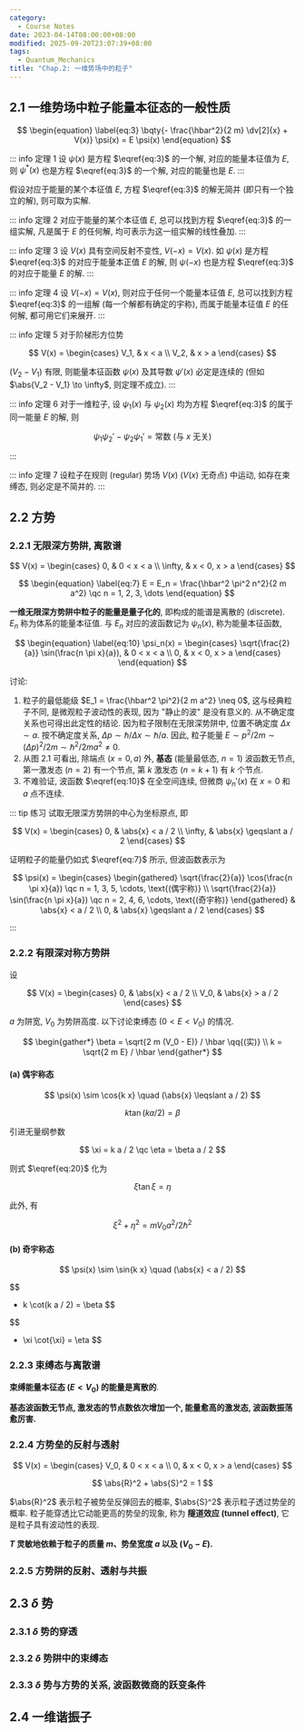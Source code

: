 ```yaml
---
category:
  - Course Notes
date: 2023-04-14T08:00:00+08:00
modified: 2025-09-20T23:07:39+08:00
tags:
  - Quantum_Mechanics
title: "Chap.2: 一维势场中的粒子"
---
```


## 2.1 一维势场中粒子能量本征态的一般性质

$$
\begin{equation} \label{eq:3}
  \bqty{- \frac{\hbar^2}{2 m} \dv[2]{x} + V(x)} \psi(x) = E \psi(x)
\end{equation}
$$

::: info 定理 1
设 $\psi(x)$ 是方程 $\eqref{eq:3}$ 的一个解, 对应的能量本征值为 $E$, 则 $\psi^*(x)$ 也是方程 $\eqref{eq:3}$ 的一个解, 对应的能量也是 $E$.
:::

假设对应于能量的某个本征值 $E$, 方程 $\eqref{eq:3}$ 的解无简并 (即只有一个独立的解), 则可取为实解.

::: info 定理 2
对应于能量的某个本征值 $E$, 总可以找到方程 $\eqref{eq:3}$ 的一组实解, 凡是属于 $E$ 的任何解, 均可表示为这一组实解的线性叠加.
:::

::: info 定理 3
设 $V(x)$ 具有空间反射不变性, $V(-x) = V(x)$. 如 $\psi(x)$ 是方程 $\eqref{eq:3}$ 的对应于能量本正值 $E$ 的解, 则 $\psi(-x)$ 也是方程 $\eqref{eq:3}$ 的对应于能量 $E$ 的解.
:::

::: info 定理 4
设 $V(-x) = V(x)$, 则对应于任何一个能量本征值 $E$, 总可以找到方程 $\eqref{eq:3}$ 的一组解 (每一个解都有确定的宇称), 而属于能量本征值 $E$ 的任何解, 都可用它们来展开.
:::

::: info 定理 5
对于阶梯形方位势

$$
V(x) =
\begin{cases}
  V_1, & x < a \\
  V_2, & x > a
\end{cases}
$$

$(V_2 - V_1)$ 有限, 则能量本征函数 $\psi(x)$ 及其导数 $\psi'(x)$ 必定是连续的 (但如 $\abs{V_2 - V_1} \to \infty$, 则定理不成立).
:::

::: info 定理 6
对于一维粒子, 设 $\psi_1(x)$ 与 $\psi_2(x)$ 均为方程 $\eqref{eq:3}$ 的属于同一能量 $E$ 的解, 则

$$
\psi_1 \psi_2' - \psi_2 \psi_1' = \text{常数 (与 $x$ 无关)}
$$

:::

::: info 定理 7
设粒子在规则 (regular) 势场 $V(x)$ ($V(x)$ 无奇点) 中运动, 如存在束缚态, 则必定是不简并的.
:::

## 2.2 方势

### 2.2.1 无限深方势阱, 离散谱

$$
V(x) =
\begin{cases}
  0,      & 0 < x < a    \\
  \infty, & x < 0, x > a
\end{cases}
$$

$$
\begin{equation} \label{eq:7}
  E = E_n = \frac{\hbar^2 \pi^2 n^2}{2 m a^2} \qc n = 1, 2, 3, \dots
\end{equation}
$$

**一维无限深方势阱中粒子的能量是量子化的**, 即构成的能谱是离散的 (discrete). $E_n$ 称为体系的能量本征值. 与 $E_n$ 对应的波函数记为 $\psi_n(x)$, 称为能量本征函数,

$$
\begin{equation} \label{eq:10}
  \psi_n(x) =
  \begin{cases}
    \sqrt{\frac{2}{a}} \sin(\frac{n \pi x}{a}), & 0 < x < a    \\
    0,                                          & x < 0, x > a
  \end{cases}
\end{equation}
$$

讨论:

1. 粒子的最低能级 $E_1 = \frac{\hbar^2 \pi^2}{2 m a^2} \neq 0$, 这与经典粒子不同, 是微观粒子波动性的表现, 因为 "静止的波" 是没有意义的. 从不确定度关系也可得出此定性的结论. 因为粒子限制在无限深势阱中, 位置不确定度 $\Delta x \sim a$. 按不确定度关系, $\Delta p \sim \hbar / \Delta x \sim \hbar / a$. 因此, 粒子能量 $E \sim p^2 / 2 m \sim (\Delta p)^2 / 2 m \sim \hbar^2 / 2 m a^2 \neq 0$.
2. 从图 2.1 可看出, 除端点 ($x = 0, a$) 外, **基态** (能量最低态, $n = 1$) 波函数无节点, 第一激发态 ($n = 2$) 有一个节点, 第 $k$ 激发态 ($n = k + 1$) 有 $k$ 个节点.
3. 不难验证, 波函数 $\eqref{eq:10}$ 在全空间连续, 但微商 $\psi_n'(x)$ 在 $x = 0$ 和 $a$ 点不连续.

::: tip 练习
试取无限深方势阱的中心为坐标原点, 即

$$
V(x) =
\begin{cases}
  0,      & \abs{x} < a / 2         \\
  \infty, & \abs{x} \geqslant a / 2
\end{cases}
$$

证明粒子的能量仍如式 $\eqref{eq:7}$ 所示, 但波函数表示为

$$
\psi(x) =
\begin{cases}
  \begin{gathered}
    \sqrt{\frac{2}{a}} \cos(\frac{n \pi x}{a}) \qc n = 1, 3, 5, \cdots, \text{(偶宇称)} \\
    \sqrt{\frac{2}{a}} \sin(\frac{n \pi x}{a}) \qc n = 2, 4, 6, \cdots, \text{(奇宇称)}
  \end{gathered}
     & \abs{x} < a / 2         \\
  0, & \abs{x} \geqslant a / 2
\end{cases}
$$

:::

### 2.2.2 有限深对称方势阱

设

$$
V(x) =
\begin{cases}
  0,   & \abs{x} < a / 2 \\
  V_0, & \abs{x} > a / 2
\end{cases}
$$

$a$ 为阱宽, $V_0$ 为势阱高度. 以下讨论束缚态 ($0 < E < V_0$) 的情况.

$$
\begin{gather*}
  \beta = \sqrt{2 m (V_0 - E)} / \hbar \qq{(实)} \\
  k = \sqrt{2 m E} / \hbar
\end{gather*}
$$

#### (a) 偶宇称态

$$
\psi(x) \sim \cos{k x} \quad (\abs{x} \leqslant a / 2)
$$

$$
\begin{equation} \label{eq:20}
  k \tan(k a / 2) = \beta
\end{equation}
$$

引进无量纲参数

$$
\xi = k a / 2 \qc \eta = \beta a / 2
$$

则式 $\eqref{eq:20}$ 化为

$$
\xi \tan{\xi} = \eta
$$

此外, 有

$$
\xi^2 + \eta^2 = m V_0 a^2 / 2 \hbar^2
$$

#### (b) 奇宇称态

$$
\psi(x) \sim \sin{k x} \quad (\abs{x} < a / 2)
$$

$$
- k \cot(k a / 2) = \beta
$$

$$
- \xi \cot{\xi} = \eta
$$

### 2.2.3 束缚态与离散谱

**束缚能量本征态 ($E < V_0$) 的能量是离散的**.

**基态波函数无节点, 激发态的节点数依次增加一个, 能量愈高的激发态, 波函数振荡愈厉害.**

### 2.2.4 方势垒的反射与透射

$$
V(x) =
\begin{cases}
  V_0, & 0 < x < a    \\
  0,   & x < 0, x > a
\end{cases}
$$

$$
\abs{R}^2 + \abs{S}^2 = 1
$$

$\abs{R}^2$ 表示粒子被势垒反弹回去的概率, $\abs{S}^2$ 表示粒子透过势垒的概率. 粒子能穿透比它动能更高的势垒的现象, 称为 **隧道效应 (tunnel effect)**, 它是粒子具有波动性的表现.

**$T$ 灵敏地依赖于粒子的质量 $m$、势垒宽度 $a$ 以及 $(V_0 - E)$.**

### 2.2.5 方势阱的反射、透射与共振

## 2.3 $\delta$ 势

### 2.3.1 $\delta$ 势的穿透

### 2.3.2 $\delta$ 势阱中的束缚态

### 2.3.3 $\delta$ 势与方势的关系, 波函数微商的跃变条件

## 2.4 一维谐振子
